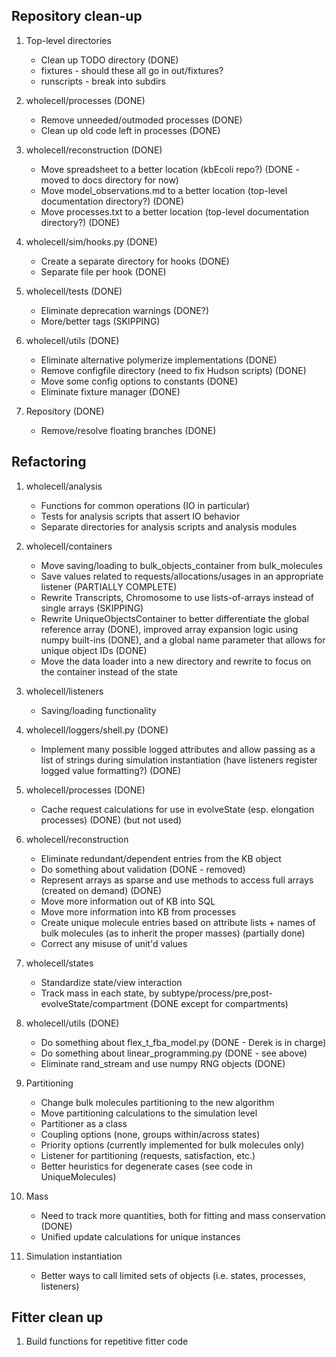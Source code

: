 
Repository clean-up
-------------------

1. Top-level directories
    * Clean up TODO directory (DONE)
    * fixtures - should these all go in out/fixtures?
    * runscripts - break into subdirs

2. wholecell/processes (DONE)
    * Remove unneeded/outmoded processes (DONE)
    * Clean up old code left in processes (DONE)

3. wholecell/reconstruction (DONE)
    * Move spreadsheet to a better location (kbEcoli repo?) (DONE - moved to docs directory for now)
    * Move model_observations.md to a better location (top-level documentation directory?) (DONE)
    * Move processes.txt to a better location (top-level documentation directory?) (DONE)

4. wholecell/sim/hooks.py (DONE)
    * Create a separate directory for hooks (DONE)
    * Separate file per hook (DONE)

5. wholecell/tests (DONE)
    * Eliminate deprecation warnings (DONE?)
    * More/better tags (SKIPPING)

6. wholecell/utils (DONE)
   * Eliminate alternative polymerize implementations (DONE)
   * Remove configfile directory (need to fix Hudson scripts) (DONE)
   * Move some config options to constants (DONE)
   * Eliminate fixture manager (DONE)

7. Repository (DONE)
   * Remove/resolve floating branches (DONE)


Refactoring
-----------

1. wholecell/analysis
    * Functions for common operations (IO in particular)
    * Tests for analysis scripts that assert IO behavior
    * Separate directories for analysis scripts and analysis modules

2. wholecell/containers
    * Move saving/loading to bulk_objects_container from bulk_molecules
    * Save values related to requests/allocations/usages in an appropriate listener (PARTIALLY COMPLETE)
    * Rewrite Transcripts, Chromosome to use lists-of-arrays instead of single arrays (SKIPPING)
    * Rewrite UniqueObjectsContainer to better differentiate the global reference array (DONE), improved array expansion logic using numpy built-ins (DONE), and a global name parameter that allows for unique object IDs (DONE)
    * Move the data loader into a new directory and rewrite to focus on the container instead of the state

3. wholecell/listeners
    * Saving/loading functionality

4. wholecell/loggers/shell.py (DONE)
    * Implement many possible logged attributes and allow passing as a list of strings during simulation instantiation (have listeners register logged value formatting?) (DONE)

5. wholecell/processes (DONE)
    * Cache request calculations for use in evolveState (esp. elongation processes) (DONE) (but not used)

6. wholecell/reconstruction
    * Eliminate redundant/dependent entries from the KB object
    * Do something about validation (DONE - removed)
    * Represent arrays as sparse and use methods to access full arrays (created on demand) (DONE)
    * Move more information out of KB into SQL
    * Move more information into KB from processes
    * Create unique molecule entries based on attribute lists + names of bulk molecules (as to inherit the proper masses) (partially done)
    * Correct any misuse of unit'd values

7. wholecell/states
    * Standardize state/view interaction
    * Track mass in each state, by subtype/process/pre,post-evolveState/compartment (DONE except for compartments)

8. wholecell/utils (DONE)
    * Do something about flex_t_fba_model.py (DONE - Derek is in charge)
    * Do something about linear_programming.py (DONE - see above)
    * Eliminate rand_stream and use numpy RNG objects (DONE)

9. Partitioning
    * Change bulk molecules partitioning to the new algorithm
    * Move partitioning calculations to the simulation level
    * Partitioner as a class
    * Coupling options (none, groups within/across states)
    * Priority options (currently implemented for bulk molecules only)
    * Listener for partitioning (requests, satisfaction, etc.)
    * Better heuristics for degenerate cases (see code in UniqueMolecules)

10. Mass
    * Need to track more quantities, both for fitting and mass conservation (DONE)
    * Unified update calculations for unique instances

11. Simulation instantiation
    * Better ways to call limited sets of objects (i.e. states, processes, listeners)

Fitter clean up
---------------
1. Build functions for repetitive fitter code